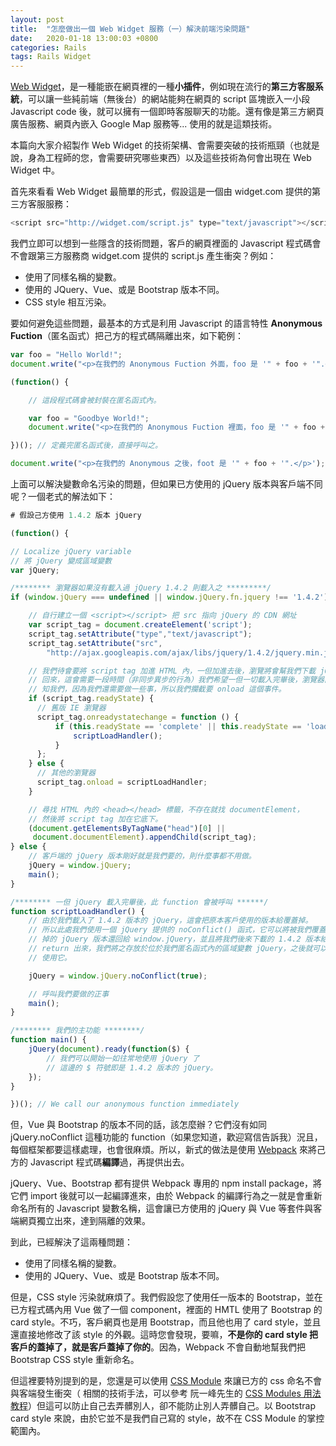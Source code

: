```yaml
---
layout: post
title:  "怎麼做出一個 Web Widget 服務（一）解決前端污染問題"
date:   2020-01-18 13:00:03 +0800
categories: Rails
tags: Rails Widget
---
```


[Web Widget]，是一種能嵌在網頁裡的一種**小插件**，例如現在流行的**第三方客服系統**，可以讓一些純前端（無後台）的網站能夠在網頁的 script 區塊嵌入一小段 Javascript code 後，就可以擁有一個即時客服聊天的功能。還有像是第三方網頁廣告服務、網頁內嵌入 Google Map 服務等... 使用的就是這類技術。

本篇向大家介紹製作 Web Widget 的技術架構、會需要突破的技術瓶頸（也就是說，身為工程師的您，會需要研究哪些東西）以及這些技術為何會出現在 Web Widget 中。


首先來看看 Web Widget 最簡單的形式，假設這是一個由 widget.com 提供的第三方客服服務：
```javascript
<script src="http://widget.com/script.js" type="text/javascript"></script>
```

我們立即可以想到一些隱含的技術問題，客戶的網頁裡面的 Javascript 程式碼會不會跟第三方服務商 widget.com 提供的 script.js 產生衝突？例如：

* 使用了同樣名稱的變數。
* 使用的 JQuery、Vue、或是 Bootstrap 版本不同。
* CSS style 相互污染。

要如何避免這些問題，最基本的方式是利用 Javascript 的語言特性 **Anonymous Fuction**（匿名函式）把己方的程式碼隔離出來，如下範例：

```javascript
var foo = "Hello World!";
document.write("<p>在我們的 Anonymous Fuction 外面，foo 是 '" + foo + '".</p>');

(function() {

    // 這段程式碼會被封裝在匿名函式內。

    var foo = "Goodbye World!";
    document.write("<p>在我們的 Anonymous Fuction 裡面，foo 是 '" + foo + '".</p>');

})(); // 定義完匿名函式後，直接呼叫之。

document.write("<p>在我們的 Anonymous 之後，foot 是 '" + foo + '".</p>');
```

上面可以解決變數命名污染的問題，但如果已方使用的 jQuery 版本與客戶端不同呢？一個老式的解法如下：

```javascript
# 假設己方使用 1.4.2 版本 jQuery

(function() {

// Localize jQuery variable
// 將 jQuery 變成區域變數
var jQuery;

/******** 瀏覽器如果沒有載入過 jQuery 1.4.2 則載入之 *********/
if (window.jQuery === undefined || window.jQuery.fn.jquery !== '1.4.2') {

    // 自行建立一個 <script></script> 把 src 指向 jQuery 的 CDN 網址
    var script_tag = document.createElement('script');
    script_tag.setAttribute("type","text/javascript");
    script_tag.setAttribute("src",
        "http://ajax.googleapis.com/ajax/libs/jquery/1.4.2/jquery.min.js");

    // 我們待會要將 script tag 加進 HTML 內，一但加進去後，瀏覽將會幫我們下載 jQuery
    // 回來，這會需要一段時間（非同步異步的行為）我們希望一但一切載入完畢後，瀏覽器能通
    // 知我們，因為我們還需要做一些事，所以我們攔截要 onload 這個事件。
    if (script_tag.readyState) {
      // 舊版 IE 瀏覽器
      script_tag.onreadystatechange = function () {
          if (this.readyState == 'complete' || this.readyState == 'loaded') {
              scriptLoadHandler();
          }
      };
    } else {
      // 其他的瀏覽器
      script_tag.onload = scriptLoadHandler;
    }

    // 尋找 HTML 內的 <head></head> 標籤，不存在就找 documentElement，
    // 然後將 script tag 加在它底下。
    (document.getElementsByTagName("head")[0] ||
     document.documentElement).appendChild(script_tag);
} else {
    // 客戶端的 jQuery 版本剛好就是我們要的，則什麼事都不用做。
    jQuery = window.jQuery;
    main();
}

/******** 一但 jQuery 載入完畢後，此 function 會被呼叫 ******/
function scriptLoadHandler() {
    // 由於我們載入了 1.4.2 版本的 jQuery，這會把原本客戶使用的版本給覆蓋掉。
    // 所以此處我們使用一個 jQuery 提供的 noConflict() 函式，它可以將被我們覆蓋
    // 掉的 jQuery 版本還回給 window.jQuery，並且將我們後來下載的 1.4.2 版本給
    // return 出來，我們將之存放於位於我們匿名函式內的區域變數 jQuery，之後就可以
    // 使用它。

    jQuery = window.jQuery.noConflict(true);

    // 呼叫我們要做的正事
    main();
}

/******** 我們的主功能 ********/
function main() {
    jQuery(document).ready(function($) {
        // 我們可以開始一如往常地使用 jQuery 了
        // 這邊的 $ 符號即是 1.4.2 版本的 jQuery。
    });
}

})(); // We call our anonymous function immediately
```

但，Vue 與 Bootstrap 的版本不同的話，該怎麼辦？它們沒有如同 jQuery.noConflict 這種功能的 function（如果您知道，歡迎寫信告訴我）況且，每個框架都要這樣處理，也會很麻煩。所以，新式的做法是使用 [Webpack] 來將己方的 Javascript 程式碼**編譯**過，再提供出去。

jQuery、Vue、Bootstrap 都有提供 Webpack 專用的 npm install package，將它們 import 後就可以一起編譯進來，由於 Webpack 的編譯行為之一就是會重新命名所有的 Javascript 變數名稱，這會讓已方使用的 jQuery 與 Vue 等套件與客端網頁獨立出來，達到隔離的效果。

到此，已經解決了這兩種問題：

* 使用了同樣名稱的變數。
* 使用的 JQuery、Vue、或是 Bootstrap 版本不同。

但是，CSS style 污染就麻煩了。我們假設您了使用任一版本的 Bootstrap，並在已方程式碼內用 Vue 做了一個 component，裡面的 HMTL 使用了 Bootstrap 的 card style。不巧，客戶網頁也是用 Bootstrap，而且他也用了 card style，並且還直接地修改了該 style 的外觀。這時您會發現，要嘛，**不是你的 card style 把客戶的蓋掉了，就是客戶蓋掉了你的**。因為，Webpack 不會自動地幫我們把 Bootstrap CSS style 重新命名。

但這裡要特別提到的是，您還是可以使用 [CSS Module] 來讓已方的 css 命名不會與客端發生衝突（
相關的技術手法，可以參考  阮一峰先生的 [CSS Modules 用法教程]）但這可以防止自己去弄髒別人，卻不能防止別人弄髒自己。以 Bootstrap card style 來說，由於它並不是我們自己寫的 style，故不在 CSS Module 的掌控範圍內。


[Web Widget]:https://zh.wikipedia.org/wiki/Web_Widget
[Webpack]:https://webpack.js.org/
[CSS Module]:https://github.com/css-modules/css-modules
[CSS Modules 用法教程]:http://www.ruanyifeng.com/blog/2016/06/css_modules.html